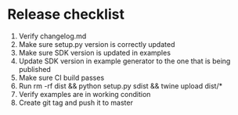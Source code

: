 # Release checklist
1. Verify changelog.md
2. Make sure setup.py version is correctly updated
3. Make sure SDK version is updated in examples
4. Update SDK version in example generator to the one that is being published
5. Make sure CI build passes
6. Run rm -rf dist && python setup.py sdist && twine upload dist/*
7. Verify examples are in working condition
8. Create git tag and push it to master
